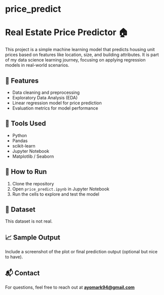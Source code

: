 # price_predict
# Real Estate Price Predictor 🏠

This project is a simple machine learning model that predicts housing unit prices based on features like location, size, and building attributes. It is part of my data science learning journey, focusing on applying regression models in real-world scenarios.

## 📌 Features
- Data cleaning and preprocessing
- Exploratory Data Analysis (EDA)
- Linear regression model for price prediction
- Evaluation metrics for model performance

## 🔧 Tools Used
- Python
- Pandas
- scikit-learn
- Jupyter Notebook
- Matplotlib / Seaborn

## 🚀 How to Run
1. Clone the repository
2. Open `price_predict.ipynb` in Jupyter Notebook
3. Run the cells to explore and test the model

## 📂 Dataset
This dataset is not real.

## 📈 Sample Output
Include a screenshot of the plot or final prediction output (optional but nice to have).

## 📬 Contact
For questions, feel free to reach out at **ayomark94@gmail.com**
